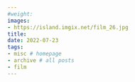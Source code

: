 ```yaml
---
#weight: 
images:
- https://island.imgix.net/film_26.jpg
title: 
date: 2022-07-23
tags:
- misc # homepage
- archive # all posts
- film
---
```

